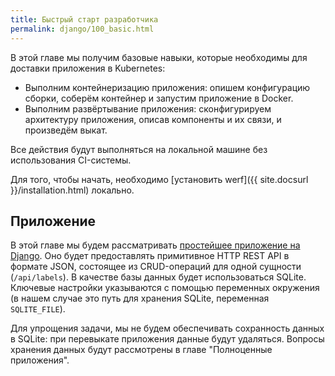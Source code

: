 ```yaml
---
title: Быстрый старт разработчика
permalink: django/100_basic.html
---
```


В этой главе мы получим базовые навыки, которые необходимы для доставки приложения в Kubernetes: 
- Выполним контейнеризацию приложения: опишем конфигурацию сборки, соберём контейнер и запустим приложение в Docker.
- Выполним развёртывание приложения: сконфигурируем архитектуру приложения, описав компоненты и их связи, и произведём выкат. 

Все действия будут выполняться на локальной машине без использования CI-системы. 

Для того, чтобы начать, необходимо [установить werf]({{ site.docsurl }}/installation.html) локально.

## Приложение

В этой главе мы будем рассматривать [простейшее приложение на Django](https://github.com/werf/werf-guides/tree/master/examples/django/000_app). Оно будет предоставлять примитивное HTTP REST API в формате JSON, состоящее из CRUD-операций для одной сущности (`/api/labels`). В качестве базы данных будет использоваться SQLite. Ключевые настройки указываются с помощью переменных окружения (в нашем случае это путь для хранения SQLite, переменная `SQLITE_FILE`).

Для упрощения задачи, мы не будем обеспечивать сохранность данных в SQLite: при перевыкате приложения данные будут удаляться. Вопросы хранения данных будут рассмотрены в главе "Полноценные приложения".

<div id="go-forth-button">
    <go-forth url="100_basic/10_build.html" label="Сборка образа" framework="{{ page.label_framework }}" ci="{{ page.label_ci }}" guide-code="{{ page.guide_code }}" base-url="{{ site.baseurl }}"></go-forth>
</div>
